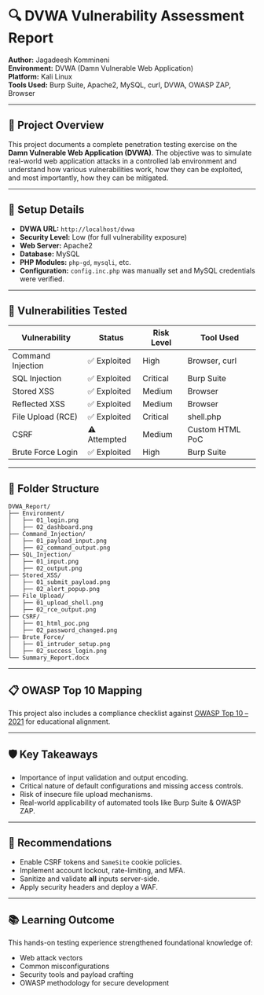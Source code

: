 
# 🔍 DVWA Vulnerability Assessment Report

**Author:** Jagadeesh Kommineni   
**Environment:** DVWA (Damn Vulnerable Web Application)  
**Platform:** Kali Linux  
**Tools Used:** Burp Suite, Apache2, MySQL, curl, DVWA, OWASP ZAP, Browser

---

## 📖 Project Overview

This project documents a complete penetration testing exercise on the **Damn Vulnerable Web Application (DVWA)**. The objective was to simulate real-world web application attacks in a controlled lab environment and understand how various vulnerabilities work, how they can be exploited, and most importantly, how they can be mitigated.

---

## 🔧 Setup Details

- **DVWA URL:** `http://localhost/dvwa`
- **Security Level:** Low (for full vulnerability exposure)
- **Web Server:** Apache2
- **Database:** MySQL
- **PHP Modules:** `php-gd`, `mysqli`, etc.
- **Configuration:** `config.inc.php` was manually set and MySQL credentials were verified.

---

## 🧪 Vulnerabilities Tested

| Vulnerability         | Status        | Risk Level | Tool Used       |
|-----------------------|---------------|------------|-----------------|
| Command Injection     | ✅ Exploited  | High       | Browser, curl   |
| SQL Injection         | ✅ Exploited  | Critical   | Burp Suite      |
| Stored XSS            | ✅ Exploited  | Medium     | Browser         |
| Reflected XSS         | ✅ Exploited  | Medium     | Browser         |
| File Upload (RCE)     | ✅ Exploited  | Critical   | shell.php       |
| CSRF                  | ⚠️ Attempted | Medium     | Custom HTML PoC |
| Brute Force Login     | ✅ Exploited  | High       | Burp Suite      |

---

## 📁 Folder Structure

```
DVWA_Report/
├── Environment/
│   ├── 01_login.png
│   ├── 02_dashboard.png
├── Command_Injection/
│   ├── 01_payload_input.png
│   ├── 02_command_output.png
├── SQL_Injection/
│   ├── 01_input.png
│   ├── 02_output.png
├── Stored_XSS/
│   ├── 01_submit_payload.png
│   ├── 02_alert_popup.png
├── File_Upload/
│   ├── 01_upload_shell.png
│   ├── 02_rce_output.png
├── CSRF/
│   ├── 01_html_poc.png
│   ├── 02_password_changed.png
├── Brute_Force/
│   ├── 01_intruder_setup.png
│   ├── 02_success_login.png
└── Summary_Report.docx
```

---

## 📋 OWASP Top 10 Mapping

This project also includes a compliance checklist against [OWASP Top 10 – 2021](https://owasp.org/Top10/) for educational alignment.



---

## 🛡️ Key Takeaways

- Importance of input validation and output encoding.
- Critical nature of default configurations and missing access controls.
- Risk of insecure file upload mechanisms.
- Real-world applicability of automated tools like Burp Suite & OWASP ZAP.

---

## 🧩 Recommendations

- Enable CSRF tokens and `SameSite` cookie policies.
- Implement account lockout, rate-limiting, and MFA.
- Sanitize and validate **all** inputs server-side.
- Apply security headers and deploy a WAF.

---

## 📚 Learning Outcome

This hands-on testing experience strengthened foundational knowledge of:
- Web attack vectors
- Common misconfigurations
- Security tools and payload crafting
- OWASP methodology for secure development


